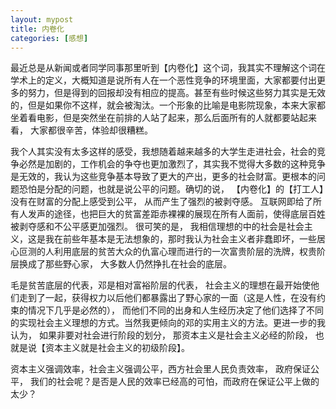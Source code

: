 ```yaml
---
layout: mypost
title: 内卷化
categories: [感想]
---
```


最近总是从新闻或者同学同事那里听到【内卷化】这个词，我其实不理解这个词在学术上的定义，大概知道是说所有人在一个恶性竞争的环境里面，大家都要付出更多的努力，但是得到的回报却没有相应的提高。甚至有些时候这些努力其实是无效的，但是如果你不这样，就会被淘汰。一个形象的比喻是电影院现象，本来大家都坐着看电影，但是突然坐在前排的人站了起来，那么后面所有的人就都要站起来看， 大家都很辛苦，体验却很糟糕。

我个人其实没有太多这样的感受，我想随着越来越多的大学生走进社会，社会的竞争必然是加剧的，工作机会的争夺也更加激烈了，其实我不觉得大多数的这种竞争是无效的，我认为这些竞争基本导致了更大的产出，更多的社会财富。更根本的问题恐怕是分配的问题，也就是说公平的问题。确切的说， 【内卷化】的【打工人】没有在财富的分配上感受到公平， 从而产生了强烈的被剥夺感。
互联网即给了所有人发声的途径，也把巨大的贫富差距赤裸裸的展现在所有人面前，使得底层百姓被剥夺感和不公平感更加强烈。
很可笑的是， 我相信理想的中的社会是社会主义，这是我在前些年基本是无法想象的，那时我认为社会主义者非蠢即坏，一些居心叵测的人利用底层的贫苦大众的仇富心理而进行的一次富贵阶层的洗牌，权贵阶层换成了那些野心家， 大多数人仍然挣扎在社会的底层。

毛是贫苦底层的代表，邓是相对富裕阶层的代表， 社会主义的理想在最开始使他们走到了一起，获得权力以后他们都暴露出了野心家的一面（这是人性，在没有约束的情况下几乎是必然的）， 而他们不同的出身和人生经历决定了他们选择了不同的实现社会主义理想的方式。当然我更倾向的邓的实用主义的方法。更进一步的我认为， 如果非要对社会进行阶段的划分， 那资本主义是社会主义必经的阶段， 也就是说【资本主义就是社会主义的初级阶段】。

资本主义强调效率，社会主义强调公平，西方社会里人民负责效率， 政府保证公平， 我们的社会呢？是否是人民的效率已经高的可怕，而政府在保证公平上做的太少？